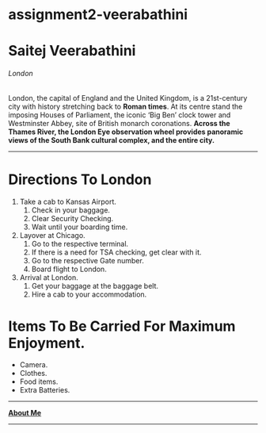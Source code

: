 # assignment2-veerabathini
# Saitej Veerabathini
###### London

London, the capital of England and the United Kingdom, is a 21st-century city with history stretching back to **Roman times**. At its centre stand the imposing Houses of Parliament, the iconic ‘Big Ben’ clock tower and Westminster Abbey, site of British monarch coronations. **Across the Thames River, the London Eye observation wheel provides panoramic views of the South Bank cultural complex, and the entire city.**

---

# Directions To London

1. Take a cab to Kansas Airport.
    1. Check in your baggage.
    2. Clear Security Checking.
    3. Wait until your boarding time.
2. Layover at Chicago.
    1. Go to the respective terminal.
    2. If there is a need for TSA checking, get clear with it.
    3. Go to the respective Gate number.
    4. Board flight to London.
3. Arrival at London.
    1. Get your baggage at the baggage belt.
    2. Hire a cab to your accommodation.

# Items To Be Carried For Maximum Enjoyment.

* Camera.
* Clothes.
* Food items.
* Extra Batteries.

---

**[About Me](AboutMe.md)**

---





